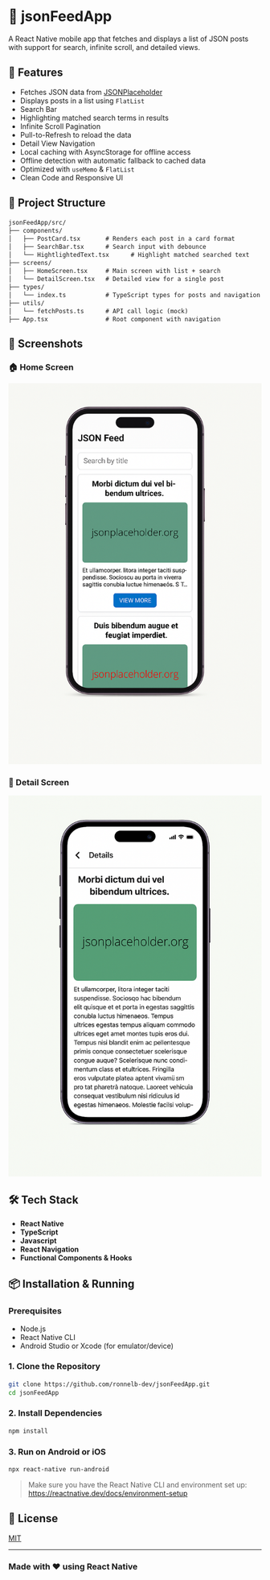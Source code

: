 
# 📱 jsonFeedApp

A React Native mobile app that fetches and displays a list of JSON posts with support for search, infinite scroll, and detailed views.

## 🚀 Features

- Fetches JSON data from [JSONPlaceholder](https://jsonplaceholder.org/posts)
- Displays posts in a list using `FlatList`
- Search Bar
- Highlighting matched search terms in results
- Infinite Scroll Pagination
- Pull-to-Refresh to reload the data
- Detail View Navigation
- Local caching with AsyncStorage for offline access
- Offline detection with automatic fallback to cached data
- Optimized with `useMemo` & `FlatList`
- Clean Code and Responsive UI

## 📂 Project Structure

```
jsonFeedApp/src/
├── components/
│   ├── PostCard.tsx       # Renders each post in a card format
│   ├── SearchBar.tsx      # Search input with debounce
│   └── HightlightedText.tsx      # Highlight matched searched text
├── screens/
│   ├── HomeScreen.tsx     # Main screen with list + search
│   └── DetailScreen.tsx   # Detailed view for a single post
├── types/
│   └── index.ts           # TypeScript types for posts and navigation
├── utils/
│   └── fetchPosts.ts      # API call logic (mock)
├── App.tsx                # Root component with navigation
```

## 📱 Screenshots

### 🏠 Home Screen
![Home Screen](screenshots/home-screen.png)

### 📄 Detail Screen
![Detail Screen](screenshots/details-screen.png)

## 🛠 Tech Stack

- **React Native**
- **TypeScript**
- **Javascript**
- **React Navigation**
- **Functional Components & Hooks**

## 📦 Installation & Running

### Prerequisites

- Node.js
- React Native CLI
- Android Studio or Xcode (for emulator/device)

### 1. Clone the Repository
```bash
git clone https://github.com/ronnelb-dev/jsonFeedApp.git
cd jsonFeedApp
```

### 2. Install Dependencies
```bash
npm install
```

### 3. Run on Android or iOS
```bash
npx react-native run-android
```

> Make sure you have the React Native CLI and environment set up: https://reactnative.dev/docs/environment-setup

## 📃 License

[MIT](LICENSE)

---

### Made with ❤️ using React Native